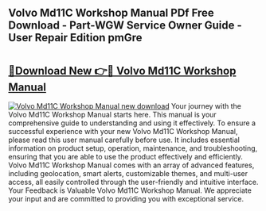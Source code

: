 ## Volvo Md11C Workshop Manual PDf Free Download - Part-WGW Service Owner Guide - User Repair Edition pmGre

# <h2><a href="http://bc60429.oget.top/?id=Volvo+Md11C+Workshop+Manual">🔗Download New 👉🔴 Volvo Md11C Workshop Manual</a></h2>

[![Volvo Md11C Workshop Manual new download](https://i.imgur.com/5g1atiW.png)](http://bc60429.oget.top/?id=Volvo+Md11C+Workshop+Manual)
Your journey with the Volvo Md11C Workshop Manual starts here. This manual is your comprehensive guide to understanding and using it effectively. To ensure a successful experience with your new Volvo Md11C Workshop Manual, please read this user manual carefully before use. It includes essential information on product setup, operation, maintenance, and troubleshooting, ensuring that you are able to use the product effectively and efficiently. Volvo Md11C Workshop Manual comes with an array of advanced features, including geolocation, smart alerts, customizable themes, and multi-user access, all easily controlled through the user-friendly and intuitive interface. Your Feedback is Valuable Volvo Md11C Workshop Manual. We appreciate your input and are committed to providing you with exceptional service.
